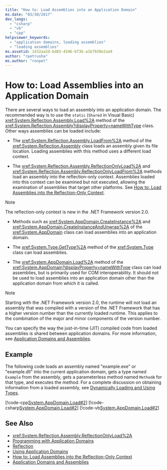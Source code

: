 ```yaml
---
title: "How to: Load Assemblies into an Application Domain"
ms.date: "03/30/2017"
dev_langs: 
  - "csharp"
  - "vb"
  - "cpp"
helpviewer_keywords: 
  - "application domains, loading assemblies"
  - "loading assemblies"
ms.assetid: 1432aa2d-bd83-4346-bf3b-a1b7920e2aa9
author: "rpetrusha"
ms.author: "ronpet"
---
```

# How to: Load Assemblies into an Application Domain
There are several ways to load an assembly into an application domain. The recommended way is to use the `static` (`Shared` in Visual Basic) <xref:System.Reflection.Assembly.Load%2A> method of the <xref:System.Reflection.Assembly?displayProperty=nameWithType> class. Other ways assemblies can be loaded include:  
  
-   The <xref:System.Reflection.Assembly.LoadFrom%2A> method of the <xref:System.Reflection.Assembly> class loads an assembly given its file location. Loading assemblies with this method uses a different load context.  
  
-   The <xref:System.Reflection.Assembly.ReflectionOnlyLoad%2A> and <xref:System.Reflection.Assembly.ReflectionOnlyLoadFrom%2A> methods load an assembly into the reflection-only context. Assemblies loaded into this context can be examined but not executed, allowing the examination of assemblies that target other platforms. See [How to: Load Assemblies into the Reflection-Only Context](../../../docs/framework/reflection-and-codedom/how-to-load-assemblies-into-the-reflection-only-context.md).  
  
> [!NOTE]
>  The reflection-only context is new in the .NET Framework version 2.0.  
  
-   Methods such as <xref:System.AppDomain.CreateInstance%2A> and <xref:System.AppDomain.CreateInstanceAndUnwrap%2A> of the <xref:System.AppDomain> class can load assemblies into an application domain.  
  
-   The <xref:System.Type.GetType%2A> method of the <xref:System.Type> class can load assemblies.  
  
-   The <xref:System.AppDomain.Load%2A> method of the <xref:System.AppDomain?displayProperty=nameWithType> class can load assemblies, but is primarily used for COM interoperability. It should not be used to load assemblies into an application domain other than the application domain from which it is called.  
  
> [!NOTE]
>  Starting with the .NET Framework version 2.0, the runtime will not load an assembly that was compiled with a version of the .NET Framework that has a higher version number than the currently loaded runtime. This applies to the combination of the major and minor components of the version number.  
  
 You can specify the way the just-in-time (JIT) compiled code from loaded assemblies is shared between application domains. For more information, see [Application Domains and Assemblies](https://msdn.microsoft.com/library/433b04ae-4ba8-4849-9dbd-79194f240346).  
  
## Example  
 The following code loads an assembly named "example.exe" or "example.dll" into the current application domain, gets a type named `Example` from the assembly, gets a parameterless method named `MethodA` for that type, and executes the method. For a complete discussion on obtaining information from a loaded assembly, see [Dynamically Loading and Using Types](../../../docs/framework/reflection-and-codedom/dynamically-loading-and-using-types.md).  
  
 [!code-cpp[System.AppDomain.Load#2](../../../samples/snippets/cpp/VS_Snippets_CLR_System/system.appdomain.load/cpp/source2.cpp#2)]
 [!code-csharp[System.AppDomain.Load#2](../../../samples/snippets/csharp/VS_Snippets_CLR_System/system.appdomain.load/cs/source2.cs#2)]
 [!code-vb[System.AppDomain.Load#2](../../../samples/snippets/visualbasic/VS_Snippets_CLR_System/system.appdomain.load/vb/source2.vb#2)]  
  
## See Also  
- <xref:System.Reflection.Assembly.ReflectionOnlyLoad%2A>  
- [Programming with Application Domains](application-domains.md#programming-with-application-domains)  
- [Reflection](../../../docs/framework/reflection-and-codedom/reflection.md)  
- [Using Application Domains](../../../docs/framework/app-domains/use.md)  
- [How to: Load Assemblies into the Reflection-Only Context](../../../docs/framework/reflection-and-codedom/how-to-load-assemblies-into-the-reflection-only-context.md)  
- [Application Domains and Assemblies](https://msdn.microsoft.com/library/433b04ae-4ba8-4849-9dbd-79194f240346)

